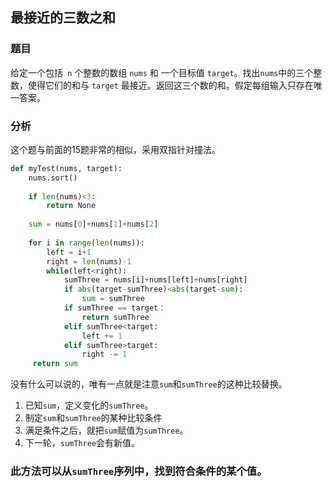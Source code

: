 ## 最接近的三数之和

### 题目

给定一个包括` n` 个整数的数组 `nums` 和 一个目标值 `target`。找出` nums `中的三个整数，使得它们的和与 `target` 最接近。返回这三个数的和。假定每组输入只存在唯一答案。

### 分析

这个题与前面的15题非常的相似，采用双指针对撞法。

~~~python
def myTest(nums, target):
    nums.sort()
    
    if len(nums)<3:
        return None
    
    sum = nums[0]+nums[1]+nums[2]
    
    for i in range(len(nums)):
        left = i+1
        right = len(nums)-1
        while(left<right):
            sumThree = nums[i]+nums[left]+nums[right]
            if abs(target-sumThree)<abs(target-sum):
                sum = sumThree
            if sumThree == target：
            	return sumThree
            elif sumThree<target:
                left += 1
            elif sumThree>target:
                right -= 1
     return sum
~~~

没有什么可以说的，唯有一点就是注意`sum`和`sumThree`的这种比较替换。

1. 已知`sum`，定义变化的`sumThree`。
2. 制定`sum`和`sumThree`的某种比较条件
3. 满足条件之后，就把`sum`赋值为`sumThree`。
4. 下一轮，`sumThree`会有新值。

### 此方法可以从`sumThree`序列中，找到符合条件的某个值。





